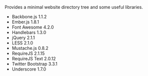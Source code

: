 

Provides a minimal website directory tree and some useful libraries.

* Backbone.js 1.1.2
* Ember.js 1.8.1
* Font Awesome 4.2.0
* Handlebars 1.3.0
* jQuery 2.1.1
* LESS 2.1.0
* Mustache.js 0.8.2
* RequireJS 2.1.15
* RequireJS Text 2.0.12
* Twitter Bootstrap 3.3.1
* Underscore 1.7.0

